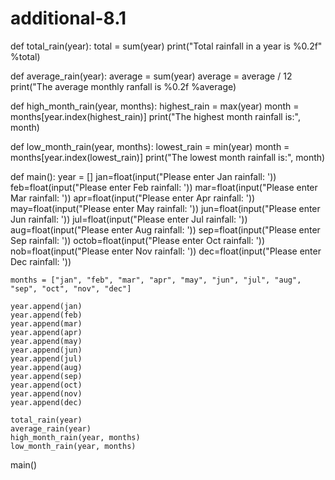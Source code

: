 # additional-8.1

def total_rain(year):
    total = sum(year)
    print("Total rainfall in a year is %0.2f" %total)

def average_rain(year):
    average = sum(year)
    average = average / 12
    print("The average monthly ranfall is %0.2f %average)
    
def high_month_rain(year, months):
    highest_rain = max(year)
    month = months[year.index(highest_rain)]
    print("The highest month rainfall is:", month)
    
def low_month_rain(year, months):
    lowest_rain = min(year)
    month = months[year.index(lowest_rain)]
    print("The lowest month rainfall is:", month)
    
def main():
    year = []
    jan=float(input("Please enter Jan rainfall: '))
    feb=float(input("Please enter Feb rainfall: '))
    mar=float(input("Please enter Mar rainfall: '))
    apr=float(input("Please enter Apr rainfall: '))
    may=float(input("Please enter May rainfall: '))
    jun=float(input("Please enter Jun rainfall: '))
    jul=float(input("Please enter Jul rainfall: '))
    aug=float(input("Please enter Aug rainfall: '))
    sep=float(input("Please enter Sep rainfall: '))
    octob=float(input("Please enter Oct rainfall: '))
    nob=float(input("Please enter Nov rainfall: '))
    dec=float(input("Please enter Dec rainfall: '))
    
    months = ["jan", "feb", "mar", "apr", "may", "jun", "jul", "aug", "sep", "oct", "nov", "dec"]
    
    year.append(jan)
    year.append(feb)
    year.append(mar)
    year.append(apr)
    year.append(may)
    year.append(jun)
    year.append(jul)
    year.append(aug)
    year.append(sep)
    year.append(oct)
    year.append(nov)
    year.append(dec)
    
    total_rain(year)
    average_rain(year)
    high_month_rain(year, months)
    low_month_rain(year, months)
    
main()
